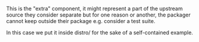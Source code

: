 This is the "extra" component, it might represent a part of the upstream source
they consider separate but for one reason or another, the packager cannot keep
outside their package e.g. consider a test suite.

In this case we put it inside distro/ for the sake of a self-contained example.
